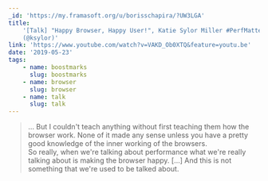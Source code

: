 ```yaml
---
_id: 'https://my.framasoft.org/u/borisschapira/?UW3LGA'
title:
    '[Talk] "Happy Browser, Happy User!", Katie Sylor Miller #PerfMatters
    (@ksylor)'
link: 'https://www.youtube.com/watch?v=VAKD_Ob0XTQ&feature=youtu.be'
date: '2019-05-23'
tags:
    - name: boostmarks
      slug: boostmarks
    - name: browser
      slug: browser
    - name: talk
      slug: talk
---
```


<div class="markdown"><blockquote>
<p>… But I couldn't teach anything without first teaching them how the browser work. None of it made any sense unless you have a pretty good knowledge of the inner working of the browsers.<br />
So really, when we're talking about performance what we're really talking about is making the browser happy. […] And this is not something that we're used to be talked about.
</p>
</blockquote></div>
